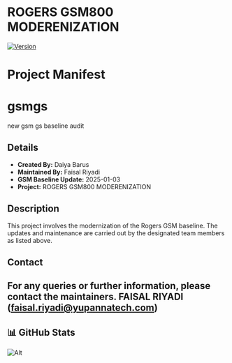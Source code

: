 # ROGERS GSM800 MODERENIZATION

[![Version](https://img.shields.io/github/v/release/faisalri/GSMGS_YPN_ROGERS?color=%230567ff&label=Latest%20Release&style=for-the-badge)](https://github.com/faisalri/GSMGS_YPN_ROGERS/releases)

# Project Manifest

# gsmgs
new gsm gs baseline audit

## Details
- **Created By:** Daiya Barus
- **Maintained By:** Faisal Riyadi
- **GSM Baseline Update:** 2025-01-03
- **Project:** ROGERS GSM800 MODERENIZATION

## Description
This project involves the modernization of the Rogers GSM baseline. The updates and maintenance are carried out by the designated team members as listed above.

## Contact
For any queries or further information, please contact the maintainers.
FAISAL RIYADI (faisal.riyadi@yupannatech.com)
---

## 📊 GitHub Stats

![Alt](https://repobeats.axiom.co/api/embed/aad37eec9114c507f109d34ff8d38a59adc9503f.svg "Repobeats analytics image")
